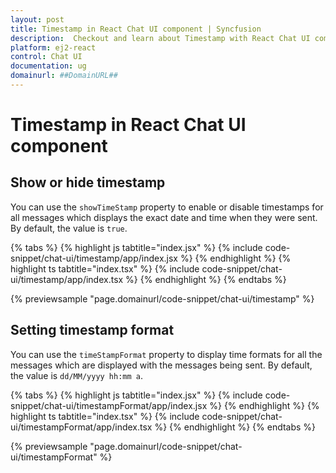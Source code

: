 ```yaml
---
layout: post
title: Timestamp in React Chat UI component | Syncfusion
description:  Checkout and learn about Timestamp with React Chat UI component of Syncfusion Essential JS 2 and more details.
platform: ej2-react
control: Chat UI
documentation: ug
domainurl: ##DomainURL##
---
```


# Timestamp in React Chat UI component

## Show or hide timestamp

You can use the `showTimeStamp` property to enable or disable timestamps for all messages which displays the exact date and time when they were sent. By default, the value is `true`.

{% tabs %}
{% highlight js tabtitle="index.jsx" %}
{% include code-snippet/chat-ui/timestamp/app/index.jsx %}
{% endhighlight %}
{% highlight ts tabtitle="index.tsx" %}
{% include code-snippet/chat-ui/timestamp/app/index.tsx %}
{% endhighlight %}
{% endtabs %}

{% previewsample "page.domainurl/code-snippet/chat-ui/timestamp" %}

## Setting timestamp format

You can use the `timeStampFormat` property to display time formats for all the messages which are displayed with the messages being sent. By default, the value is `dd/MM/yyyy hh:mm a`.

{% tabs %}
{% highlight js tabtitle="index.jsx" %}
{% include code-snippet/chat-ui/timestampFormat/app/index.jsx %}
{% endhighlight %}
{% highlight ts tabtitle="index.tsx" %}
{% include code-snippet/chat-ui/timestampFormat/app/index.tsx %}
{% endhighlight %}
{% endtabs %}

{% previewsample "page.domainurl/code-snippet/chat-ui/timestampFormat" %}
